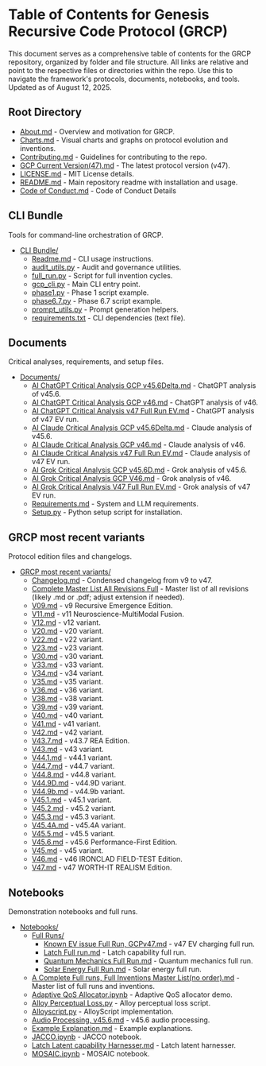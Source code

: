 # Table of Contents for Genesis Recursive Code Protocol (GRCP)

This document serves as a comprehensive table of contents for the GRCP repository, organized by folder and file structure. All links are relative and point to the respective files or directories within the repo. Use this to navigate the framework's protocols, documents, notebooks, and tools. Updated as of August 12, 2025.

## Root Directory

- [About.md](./About.md) - Overview and motivation for GRCP.
- [Charts.md](./Charts.md) - Visual charts and graphs on protocol evolution and inventions.
- [Contributing.md](./Contributing.md) - Guidelines for contributing to the repo.
- [GCP Current Version(47).md](./GCP%20Current%20Version(47).md) - The latest protocol version (v47).
- [LICENSE.md](./LICENSE.md) - MIT License details.
- [README.md](./README.md) - Main repository readme with installation and usage.
- [Code of Conduct.md](./Code%20of%20Conduct.md) - Code of Conduct Details
## CLI Bundle

Tools for command-line orchestration of GRCP.

- [CLI Bundle/](./CLI%20Bundle/)
  - [Readme.md](./CLI%20Bundle/Readme.md) - CLI usage instructions.
  - [audit_utils.py](./CLI%20Bundle/audit_utils.py) - Audit and governance utilities.
  - [full_run.py](./CLI%20Bundle/full_run.py) - Script for full invention cycles.
  - [gcp_cli.py](./CLI%20Bundle/gcp_cli.py) - Main CLI entry point.
  - [phase1.py](./CLI%20Bundle/phase1.py) - Phase 1 script example.
  - [phase6.7.py](./CLI%20Bundle/phase6.7.py) - Phase 6.7 script example.
  - [prompt_utils.py](./CLI%20Bundle/prompt_utils.py) - Prompt generation helpers.
  - [requirements.txt](./CLI%20Bundle/requirements.txt) - CLI dependencies (text file).

## Documents

Critical analyses, requirements, and setup files.

- [Documents/](./Documents/)
  - [AI ChatGPT Critical Analysis GCP v45.6Delta.md](./Documents/AI%20ChatGPT%20Critical%20Analysis%20GCP%20v45.6Delta.md) - ChatGPT analysis of v45.6.
  - [AI ChatGPT Critical Analysis GCP v46.md](./Documents/AI%20ChatGPT%20Critical%20Analysis%20GCP%20v46.md) - ChatGPT analysis of v46.
  - [AI ChatGPT Critical Analysis v47 Full Run EV.md](./Documents/AI%20ChatGPT%20Critical%20Analysis%20v47%20Full%20Run%20EV.md) - ChatGPT analysis of v47 EV run.
  - [AI Claude Critical Analysis GCP v45.6Delta.md](./Documents/AI%20Claude%20Critical%20Analysis%20GCP%20v45.6Delta.md) - Claude analysis of v45.6.
  - [AI Claude Critical Analysis GCP v46.md](./Documents/AI%20Claude%20Critical%20Analysis%20GCP%20v46.md) - Claude analysis of v46.
  - [AI Claude Critical Analysis v47 Full Run EV.md](./Documents/AI%20Claude%20Critical%20Analysis%20v47%20Full%20Run%20EV.md) - Claude analysis of v47 EV run.
  - [AI Grok Critical Analysis GCP v45.6D.md](./Documents/AI%20Grok%20Critical%20Analysis%20GCP%20v45.6D.md) - Grok analysis of v45.6.
  - [AI Grok Critical Analysis GCP V46.md](./Documents/AI%20Grok%20Critical%20Analysis%20GCP%20V46.md) - Grok analysis of v46.
  - [AI Grok Critical Analysis V47 Full Run EV.md](./Documents/AI%20Grok%20Critical%20Analysis%20V47%20Full%20Run%20EV.md) - Grok analysis of v47 EV run.
  - [Requirements.md](./Documents/Requirements.md) - System and LLM requirements.
  - [Setup.py](./Documents/Setup.py) - Python setup script for installation.

## GRCP most recent variants

Protocol edition files and changelogs.

- [GRCP most recent variants/](./GRCP%20most%20recent%20variants/)
  - [Changelog.md](./GRCP%20most%20recent%20variants/Changelog.md) - Condensed changelog from v9 to v47.
  - [Complete Master List All Revisions Full](./GRCP%20most%20recent%20variants/Complete%20Master%20List%20All%20Revisions%20Full) - Master list of all revisions (likely .md or .pdf; adjust extension if needed).
  - [V09.md](./GRCP%20most%20recent%20variants/V09.md) - v9 Recursive Emergence Edition.
  - [V11.md](./GRCP%20most%20recent%20variants/V11.md) - v11 Neuroscience-MultiModal Fusion.
  - [V12.md](./GRCP%20most%20recent%20variants/V12.md) - v12 variant.
  - [V20.md](./GRCP%20most%20recent%20variants/V20.md) - v20 variant.
  - [V22.md](./GRCP%20most%20recent%20variants/V22.md) - v22 variant.
  - [V23.md](./GRCP%20most%20recent%20variants/V23.md) - v23 variant.
  - [V30.md](./GRCP%20most%20recent%20variants/V30.md) - v30 variant.
  - [V33.md](./GRCP%20most%20recent%20variants/V33.md) - v33 variant.
  - [V34.md](./GRCP%20most%20recent%20variants/V34.md) - v34 variant.
  - [V35.md](./GRCP%20most%20recent%20variants/V35.md) - v35 variant.
  - [V36.md](./GRCP%20most%20recent%20variants/V36.md) - v36 variant.
  - [V38.md](./GRCP%20most%20recent%20variants/V38.md) - v38 variant.
  - [V39.md](./GRCP%20most%20recent%20variants/V39.md) - v39 variant.
  - [V40.md](./GRCP%20most%20recent%20variants/V40.md) - v40 variant.
  - [V41.md](./GRCP%20most%20recent%20variants/V41.md) - v41 variant.
  - [V42.md](./GRCP%20most%20recent%20variants/V42.md) - v42 variant.
  - [V43.7.md](./GRCP%20most%20recent%20variants/V43.7.md) - v43.7 REA Edition.
  - [V43.md](./GRCP%20most%20recent%20variants/V43.md) - v43 variant.
  - [V44.1.md](./GRCP%20most%20recent%20variants/V44.1.md) - v44.1 variant.
  - [V44.7.md](./GRCP%20most%20recent%20variants/V44.7.md) - v44.7 variant.
  - [V44.8.md](./GRCP%20most%20recent%20variants/V44.8.md) - v44.8 variant.
  - [V44.9D.md](./GRCP%20most%20recent%20variants/V44.9D.md) - v44.9D variant.
  - [V44.9b.md](./GRCP%20most%20recent%20variants/V44.9b.md) - v44.9b variant.
  - [V45.1.md](./GRCP%20most%20recent%20variants/V45.1.md) - v45.1 variant.
  - [V45.2.md](./GRCP%20most%20recent%20variants/V45.2.md) - v45.2 variant.
  - [V45.3.md](./GRCP%20most%20recent%20variants/V45.3.md) - v45.3 variant.
  - [V45.4A.md](./GRCP%20most%20recent%20variants/V45.4A.md) - v45.4A variant.
  - [V45.5.md](./GRCP%20most%20recent%20variants/V45.5.md) - v45.5 variant.
  - [V45.6.md](./GRCP%20most%20recent%20variants/V45.6.md) - v45.6 Performance-First Edition.
  - [V45.md](./GRCP%20most%20recent%20variants/V45.md) - v45 variant.
  - [V46.md](./GRCP%20most%20recent%20variants/V46.md) - v46 IRONCLAD FIELD-TEST Edition.
  - [V47.md](./GRCP%20most%20recent%20variants/V47.md) - v47 WORTH-IT REALISM Edition.

## Notebooks

Demonstration notebooks and full runs.

- [Notebooks/](./Notebooks/)
  - [Full Runs/](./Notebooks/Full%20Runs/)
    - [Known EV issue Full Run, GCPv47.md](./Notebooks/Full%20Runs/Known%20EV%20issue%20Full%20Run%2C%20GCPv47.md) - v47 EV charging full run.
    - [Latch Full run.md](./Notebooks/Full%20Runs/Latch%20Full%20run.md) - Latch capability full run.
    - [Quantum Mechanics Full Run.md](./Notebooks/Full%20Runs/Quantum%20Mechanics%20Full%20Run.md) - Quantum mechanics full run.
    - [Solar Energy Full Run.md](./Notebooks/Full%20Runs/Solar%20Energy%20Full%20Run.md) - Solar energy full run.
  - [A Complete Full runs, Full Inventions Master List(no order).md](./Notebooks/A%20Complete%20Full%20runs%2C%20Full%20Inventions%20Master%20List(no%20order).md) - Master list of full runs and inventions.
  - [Adaptive QoS Allocator.ipynb](./Notebooks/Adaptive%20QoS%20Allocator.ipynb) - Adaptive QoS allocator demo.
  - [Alloy Perceptual Loss.py](./Notebooks/Alloy%20Perceptual%20Loss.py) - Alloy perceptual loss script.
  - [Alloyscript.py](./Notebooks/Alloyscript.py) - AlloyScript implementation.
  - [Audio Processing, v45.6.md](./Notebooks/Audio%20Processing%2C%20v45.6.md) - v45.6 audio processing.
  - [Example Explanation.md](./Notebooks/Example%20Explanation.md) - Example explanations.
  - [JACCO.ipynb](./Notebooks/JACCO.ipynb) - JACCO notebook.
  - [Latch Latent capability Harnesser.md](./Notebooks/Latch%20Latent%20capability%20Harnesser.md) - Latch latent harnesser.
  - [MOSAIC.ipynb](./Notebooks/MOSAIC.ipynb) - MOSAIC notebook.
